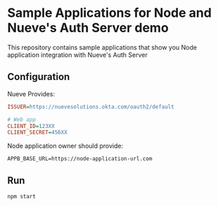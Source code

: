 # Sample Applications for Node and Nueve's Auth Server demo

This repository contains sample applications that show you Node application integration with Nueve's Auth Server

## Configuration
Nueve Provides:
```ini
ISSUER=https://nuevesolutions.okta.com/oauth2/default

# Web app
CLIENT_ID=123XX
CLIENT_SECRET=456XX
```
Node application owner should provide:
```
APPB_BASE_URL=https://node-application-url.com

```
## Run
```
npm start
```
